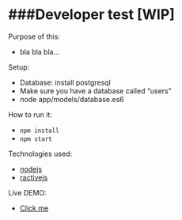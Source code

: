 ###Developer test    [WIP]
============

Purpose of this:
  * bla bla bla...

Setup:
  * Database: install postgresql
  * Make sure you have a database called “users”
  * node app/models/database.es6

How to run it:
  * `npm install`
  * `npm start`

Technologies used:
  * [nodejs](nodejs.org)
  * [ractivejs](ractivejs.org)

Live DEMO:
  * [Click me](demo.com)
